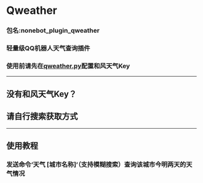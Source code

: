 # Qweather
### 包名:nonebot_plugin_qweather
### 轻量级QQ机器人天气查询插件
### 使用前请先在<a href = qweather.py>qweather.py</a>配置和风天气Key
---
## 没有和风天气Key？
## 请自行搜索获取方式
---
## 使用教程
### 发送命令‘天气 [城市名称]‘（支持模糊搜索）查询该城市今明两天的天气情况
